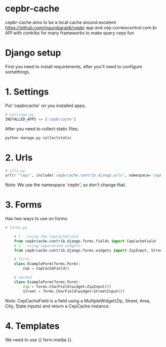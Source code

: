 cepbr-cache
===========

cepbr-cache aims to be a local cache around excelent https://github.com/maurobaraldi/cepbr app and cep.correiocontrol.com.br API with contribs for many frameworks to make query ceps fun


# Django setup
First you need to install requirements, after you'll need to configure somethings.

# 1. Settings

Put 'cepbrcache' on you installed apps;

```python
# settings.py
INSTALLED_APPS += ['cepbrcache']
```
After you need to collect static files;

```python
python manage.py collectstatic
```

# 2. Urls

```python
# urls.py
url(r'^cep/', include('cepbrcache.contrib.django.urls', namespace='cepbr')),
```
Note: We use the namespace 'cepbr', so don't change that.


# 3. Forms
Has two ways to use on forms:

```python
# forms.py

    # 1 - using the CepCacheField
    from cepbrcache.contrib.django.forms.fields import CepCacheField
    # 2 - using separatted widgets:
    from cepbrcache.contrib.django.forms.widgets import ZipInput, StreetInput

    # first
    class ExampleForm(forms.Form):
        cep = CepCacheField()

    # second
    class ExampleForm(forms.Form):
        zip = forms.CharField(widget=ZipInput())
        street = forms.CharField(widget=StreetInput())
```

Note: CepCacheField is a field using a MultipleWidget(Zip, Street, Area, City, State inputs) and return a CepCache instance.


# 4. Templates
We need to use {{ form.media }}.















